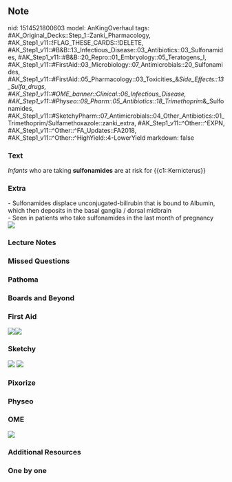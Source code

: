 ## Note
nid: 1514521800603
model: AnKingOverhaul
tags: #AK_Original_Decks::Step_1::Zanki_Pharmacology, #AK_Step1_v11::!FLAG_THESE_CARDS::!DELETE, #AK_Step1_v11::#B&B::13_Infectious_Disease::03_Antibiotics::03_Sulfonamides, #AK_Step1_v11::#B&B::20_Repro::01_Embryology::05_Teratogens_I, #AK_Step1_v11::#FirstAid::03_Microbiology::07_Antimicrobials::20_Sulfonamides, #AK_Step1_v11::#FirstAid::05_Pharmacology::03_Toxicities_&_Side_Effects::13_Sulfa_drugs, #AK_Step1_v11::#OME_banner::Clinical::06_Infectious_Disease, #AK_Step1_v11::#Physeo::09_Pharm::05_Antibiotics::18_Trimethoprim_&_Sulfonamides, #AK_Step1_v11::#SketchyPharm::07_Antimicrobials::04_Other_Antibiotics::01_Trimethoprim/Sulfamethoxazole::zanki_extra, #AK_Step1_v11::^Other::^EXPN, #AK_Step1_v11::^Other::^FA_Updates::FA2018, #AK_Step1_v11::^Other::^HighYield::4-LowerYield
markdown: false

### Text
<i>Infants</i> who are taking <b>sulfonamides</b> are at risk for
{{c1::Kernicterus}}

### Extra
<div>
  - Sulfonamides displace unconjugated-bilirubin that is bound to
  Albumin, which then deposits in the basal ganglia / dorsal
  midbrain
</div>- Seen in patients who take sulfonamides in the last month of
pregnancy
<div><img src="paste-551860347863041.jpg"></div>

### Lecture Notes


### Missed Questions


### Pathoma


### Boards and Beyond


### First Aid
<img src="paste-413223098515459.jpg"><img src=
"paste-184696478629891.jpg">

### Sketchy
<img src="paste-247265562198017.jpg"> <img src=
"Screen%20Shot%202020-01-28%20at%206.34.09%20PM.png">

### Pixorize


### Physeo


### OME
<div class="ome-widget">
  <a href=
  "https://onlinemeded.org/spa/infectious-disease?ref=anki"><img src="_OME_AnkiFlashcards_Topic_1.png"></a>
</div>

### Additional Resources


### One by one

